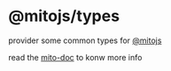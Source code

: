# @mitojs/types

provider some common types for [@mitojs](https://github.com/mitojs/mitojs)


read the [mito-doc](https://mitojs.github.io/mito-doc/#/sdk/guide/introduction) to konw more info
